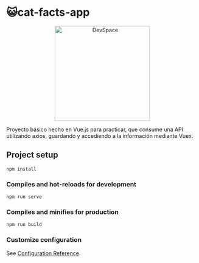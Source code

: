 # 😺cat-facts-app

<div align="center">
  <a href="https://cat-fact.herokuapp.com/">
      <img src="https://cat-fact.herokuapp.com/img/logo/app-logo.png" width="250" title="DevSpace">
  </a>
</div>

Proyecto básico hecho en Vue.js para practicar, que consume una API utilizando axios, guardando y accediendo a la información mediante Vuex.

## Project setup
```
npm install
```

### Compiles and hot-reloads for development
```
npm run serve
```

### Compiles and minifies for production
```
npm run build
```

### Customize configuration
See [Configuration Reference](https://cli.vuejs.org/config/).
